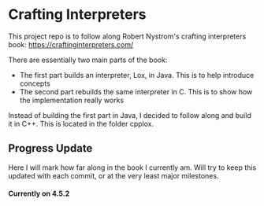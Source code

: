# Crafting Interpreters
This project repo is to follow along  Robert Nystrom's crafting interpreters book: https://craftinginterpreters.com/

There are essentially two main parts of the book: 
* The first part builds an interpreter, Lox, in Java. This is to help introduce concepts <br>
* The second part rebuilds the same interpreter in C. This is to show how the implementation really works


Instead of building the first part in Java, I decided to follow along and build it in C++. This is located in the folder cpplox.


## Progress Update
Here I will mark how far along in the book I currently am. Will try to keep this updated with each commit, or at the very least major milestones.

#### Currently on 4.5.2
